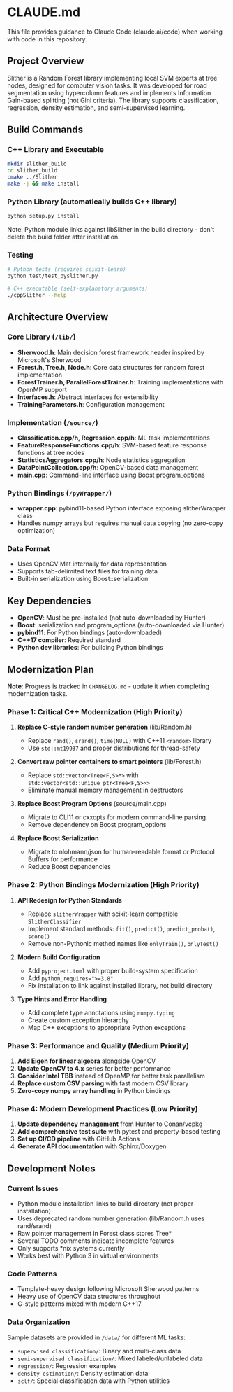 # CLAUDE.md

This file provides guidance to Claude Code (claude.ai/code) when working with code in this repository.

## Project Overview

Slither is a Random Forest library implementing local SVM experts at tree nodes, designed for computer vision tasks. It was developed for road segmentation using hypercolumn features and implements Information Gain-based splitting (not Gini criteria). The library supports classification, regression, density estimation, and semi-supervised learning.

## Build Commands

### C++ Library and Executable
```bash
mkdir slither_build
cd slither_build
cmake ../Slither
make -j && make install
```

### Python Library (automatically builds C++ library)
```bash
python setup.py install
```
Note: Python module links against libSlither in the build directory - don't delete the build folder after installation.

### Testing
```bash
# Python tests (requires scikit-learn)
python test/test_pyslither.py

# C++ executable (self-explanatory arguments)
./cppSlither --help
```

## Architecture Overview

### Core Library (`/lib/`)
- **Sherwood.h**: Main decision forest framework header inspired by Microsoft's Sherwood
- **Forest.h, Tree.h, Node.h**: Core data structures for random forest implementation
- **ForestTrainer.h, ParallelForestTrainer.h**: Training implementations with OpenMP support
- **Interfaces.h**: Abstract interfaces for extensibility
- **TrainingParameters.h**: Configuration management

### Implementation (`/source/`)
- **Classification.cpp/h, Regression.cpp/h**: ML task implementations
- **FeatureResponseFunctions.cpp/h**: SVM-based feature response functions at tree nodes
- **StatisticsAggregators.cpp/h**: Node statistics aggregation
- **DataPointCollection.cpp/h**: OpenCV-based data management
- **main.cpp**: Command-line interface using Boost program_options

### Python Bindings (`/pyWrapper/`)
- **wrapper.cpp**: pybind11-based Python interface exposing slitherWrapper class
- Handles numpy arrays but requires manual data copying (no zero-copy optimization)

### Data Format
- Uses OpenCV Mat internally for data representation
- Supports tab-delimited text files for training data
- Built-in serialization using Boost::serialization

## Key Dependencies
- **OpenCV**: Must be pre-installed (not auto-downloaded by Hunter)
- **Boost**: serialization and program_options (auto-downloaded via Hunter)
- **pybind11**: For Python bindings (auto-downloaded)
- **C++17 compiler**: Required standard
- **Python dev libraries**: For building Python bindings

## Modernization Plan

**Note**: Progress is tracked in `CHANGELOG.md` - update it when completing modernization tasks.

### Phase 1: Critical C++ Modernization (High Priority)
1. **Replace C-style random number generation** (lib/Random.h)
   - Replace `rand()`, `srand()`, `time(NULL)` with C++11 `<random>` library
   - Use `std::mt19937` and proper distributions for thread-safety

2. **Convert raw pointer containers to smart pointers** (lib/Forest.h)
   - Replace `std::vector<Tree<F,S>*>` with `std::vector<std::unique_ptr<Tree<F,S>>>`
   - Eliminate manual memory management in destructors

3. **Replace Boost Program Options** (source/main.cpp)
   - Migrate to CLI11 or cxxopts for modern command-line parsing
   - Remove dependency on Boost program_options

4. **Replace Boost Serialization**
   - Migrate to nlohmann/json for human-readable format or Protocol Buffers for performance
   - Reduce Boost dependencies

### Phase 2: Python Bindings Modernization (High Priority)
1. **API Redesign for Python Standards**
   - Replace `slitherWrapper` with scikit-learn compatible `SlitherClassifier`
   - Implement standard methods: `fit()`, `predict()`, `predict_proba()`, `score()`
   - Remove non-Pythonic method names like `onlyTrain()`, `onlyTest()`

2. **Modern Build Configuration**
   - Add `pyproject.toml` with proper build-system specification
   - Add `python_requires=">=3.8"`
   - Fix installation to link against installed library, not build directory

3. **Type Hints and Error Handling**
   - Add complete type annotations using `numpy.typing`
   - Create custom exception hierarchy
   - Map C++ exceptions to appropriate Python exceptions

### Phase 3: Performance and Quality (Medium Priority)
1. **Add Eigen for linear algebra** alongside OpenCV
2. **Update OpenCV to 4.x** series for better performance
3. **Consider Intel TBB** instead of OpenMP for better task parallelism
4. **Replace custom CSV parsing** with fast modern CSV library
5. **Zero-copy numpy array handling** in Python bindings

### Phase 4: Modern Development Practices (Low Priority)
1. **Update dependency management** from Hunter to Conan/vcpkg
2. **Add comprehensive test suite** with pytest and property-based testing
3. **Set up CI/CD pipeline** with GitHub Actions
4. **Generate API documentation** with Sphinx/Doxygen

## Development Notes

### Current Issues
- Python module installation links to build directory (not proper installation)
- Uses deprecated random number generation (lib/Random.h uses rand/srand)
- Raw pointer management in Forest class stores Tree*
- Several TODO comments indicate incomplete features
- Only supports *nix systems currently
- Works best with Python 3 in virtual environments

### Code Patterns
- Template-heavy design following Microsoft Sherwood patterns
- Heavy use of OpenCV data structures throughout
- C-style patterns mixed with modern C++17

### Data Organization
Sample datasets are provided in `/data/` for different ML tasks:
- `supervised classification/`: Binary and multi-class data
- `semi-supervised classification/`: Mixed labeled/unlabeled data  
- `regression/`: Regression examples
- `density estimation/`: Density estimation data
- `sclf/`: Special classification data with Python utilities